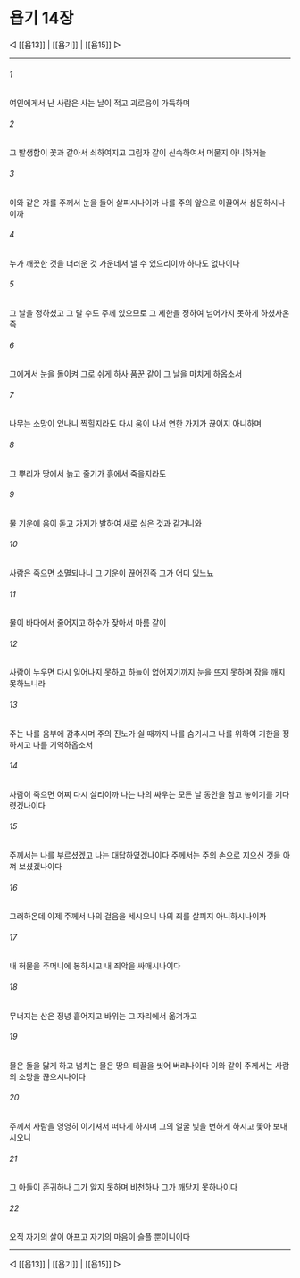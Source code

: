 # 욥기 14장

◁ [[욥13]] | [[욥기]] | [[욥15]] ▷
***

###### 1
여인에게서 난 사람은 사는 날이 적고 괴로움이 가득하며

###### 2
그 발생함이 꽃과 같아서 쇠하여지고 그림자 같이 신속하여서 머물지 아니하거늘

###### 3
이와 같은 자를 주께서 눈을 들어 살피시나이까 나를 주의 앞으로 이끌어서 심문하시나이까

###### 4
누가 깨끗한 것을 더러운 것 가운데서 낼 수 있으리이까 하나도 없나이다

###### 5
그 날을 정하셨고 그 달 수도 주께 있으므로 그 제한을 정하여 넘어가지 못하게 하셨사온즉

###### 6
그에게서 눈을 돌이켜 그로 쉬게 하사 품꾼 같이 그 날을 마치게 하옵소서

###### 7
나무는 소망이 있나니 찍힐지라도 다시 움이 나서 연한 가지가 끊이지 아니하며

###### 8
그 뿌리가 땅에서 늙고 줄기가 흙에서 죽을지라도

###### 9
물 기운에 움이 돋고 가지가 발하여 새로 심은 것과 같거니와

###### 10
사람은 죽으면 소멸되나니 그 기운이 끊어진즉 그가 어디 있느뇨

###### 11
물이 바다에서 줄어지고 하수가 잦아서 마름 같이

###### 12
사람이 누우면 다시 일어나지 못하고 하늘이 없어지기까지 눈을 뜨지 못하며 잠을 깨지 못하느니라

###### 13
주는 나를 음부에 감추시며 주의 진노가 쉴 때까지 나를 숨기시고 나를 위하여 기한을 정하시고 나를 기억하옵소서

###### 14
사람이 죽으면 어찌 다시 살리이까 나는 나의 싸우는 모든 날 동안을 참고 놓이기를 기다렸겠나이다

###### 15
주께서는 나를 부르셨겠고 나는 대답하였겠나이다 주께서는 주의 손으로 지으신 것을 아껴 보셨겠나이다

###### 16
그러하온데 이제 주께서 나의 걸음을 세시오니 나의 죄를 살피지 아니하시나이까

###### 17
내 허물을 주머니에 봉하시고 내 죄악을 싸매시나이다

###### 18
무너지는 산은 정녕 흩어지고 바위는 그 자리에서 옮겨가고

###### 19
물은 돌을 닳게 하고 넘치는 물은 땅의 티끌을 씻어 버리나이다 이와 같이 주께서는 사람의 소망을 끊으시나이다

###### 20
주께서 사람을 영영히 이기셔서 떠나게 하시며 그의 얼굴 빛을 변하게 하시고 쫓아 보내시오니

###### 21
그 아들이 존귀하나 그가 알지 못하며 비천하나 그가 깨닫지 못하나이다

###### 22
오직 자기의 살이 아프고 자기의 마음이 슬플 뿐이니이다

***
◁ [[욥13]] | [[욥기]] | [[욥15]] ▷